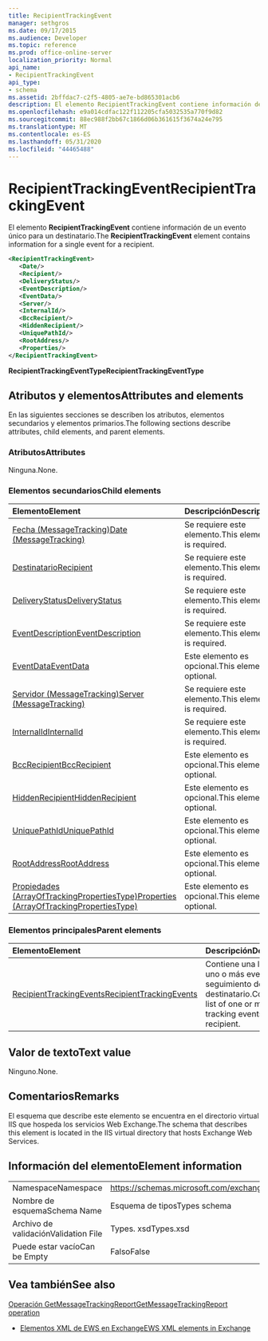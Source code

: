 ```yaml
---
title: RecipientTrackingEvent
manager: sethgros
ms.date: 09/17/2015
ms.audience: Developer
ms.topic: reference
ms.prod: office-online-server
localization_priority: Normal
api_name:
- RecipientTrackingEvent
api_type:
- schema
ms.assetid: 2bffdac7-c2f5-4805-ae7e-bd865301acb6
description: El elemento RecipientTrackingEvent contiene información de un evento único para un destinatario.
ms.openlocfilehash: e9a014cdfac122f112205cfa5032535a770f9d82
ms.sourcegitcommit: 88ec988f2bb67c1866d06b361615f3674a24e795
ms.translationtype: MT
ms.contentlocale: es-ES
ms.lasthandoff: 05/31/2020
ms.locfileid: "44465488"
---
```

# <a name="recipienttrackingevent"></a><span data-ttu-id="9ac5e-103">RecipientTrackingEvent</span><span class="sxs-lookup"><span data-stu-id="9ac5e-103">RecipientTrackingEvent</span></span>

<span data-ttu-id="9ac5e-104">El elemento **RecipientTrackingEvent** contiene información de un evento único para un destinatario.</span><span class="sxs-lookup"><span data-stu-id="9ac5e-104">The **RecipientTrackingEvent** element contains information for a single event for a recipient.</span></span> 
  
```XML
<RecipientTrackingEvent>
   <Date/>
   <Recipient/>
   <DeliveryStatus/>
   <EventDescription/>
   <EventData/>
   <Server/>
   <InternalId/>
   <BccRecipient/>
   <HiddenRecipient/>
   <UniquePathId/>
   <RootAddress/>
   <Properties/>
</RecipientTrackingEvent>
```

 <span data-ttu-id="9ac5e-105">**RecipientTrackingEventType**</span><span class="sxs-lookup"><span data-stu-id="9ac5e-105">**RecipientTrackingEventType**</span></span>
## <a name="attributes-and-elements"></a><span data-ttu-id="9ac5e-106">Atributos y elementos</span><span class="sxs-lookup"><span data-stu-id="9ac5e-106">Attributes and elements</span></span>

<span data-ttu-id="9ac5e-107">En las siguientes secciones se describen los atributos, elementos secundarios y elementos primarios.</span><span class="sxs-lookup"><span data-stu-id="9ac5e-107">The following sections describe attributes, child elements, and parent elements.</span></span>
  
### <a name="attributes"></a><span data-ttu-id="9ac5e-108">Atributos</span><span class="sxs-lookup"><span data-stu-id="9ac5e-108">Attributes</span></span>

<span data-ttu-id="9ac5e-109">Ninguna.</span><span class="sxs-lookup"><span data-stu-id="9ac5e-109">None.</span></span>
  
### <a name="child-elements"></a><span data-ttu-id="9ac5e-110">Elementos secundarios</span><span class="sxs-lookup"><span data-stu-id="9ac5e-110">Child elements</span></span>

|<span data-ttu-id="9ac5e-111">**Elemento**</span><span class="sxs-lookup"><span data-stu-id="9ac5e-111">**Element**</span></span>|<span data-ttu-id="9ac5e-112">**Descripción**</span><span class="sxs-lookup"><span data-stu-id="9ac5e-112">**Description**</span></span>|
|:-----|:-----|
|[<span data-ttu-id="9ac5e-113">Fecha (MessageTracking)</span><span class="sxs-lookup"><span data-stu-id="9ac5e-113">Date (MessageTracking)</span></span>](date-messagetracking.md) <br/> |<span data-ttu-id="9ac5e-114">Se requiere este elemento.</span><span class="sxs-lookup"><span data-stu-id="9ac5e-114">This element is required.</span></span>  <br/> |
|[<span data-ttu-id="9ac5e-115">Destinatario</span><span class="sxs-lookup"><span data-stu-id="9ac5e-115">Recipient</span></span>](recipient.md) <br/> |<span data-ttu-id="9ac5e-116">Se requiere este elemento.</span><span class="sxs-lookup"><span data-stu-id="9ac5e-116">This element is required.</span></span>  <br/> |
|[<span data-ttu-id="9ac5e-117">DeliveryStatus</span><span class="sxs-lookup"><span data-stu-id="9ac5e-117">DeliveryStatus</span></span>](deliverystatus.md) <br/> |<span data-ttu-id="9ac5e-118">Se requiere este elemento.</span><span class="sxs-lookup"><span data-stu-id="9ac5e-118">This element is required.</span></span>  <br/> |
|[<span data-ttu-id="9ac5e-119">EventDescription</span><span class="sxs-lookup"><span data-stu-id="9ac5e-119">EventDescription</span></span>](eventdescription.md) <br/> |<span data-ttu-id="9ac5e-120">Se requiere este elemento.</span><span class="sxs-lookup"><span data-stu-id="9ac5e-120">This element is required.</span></span>  <br/> |
|[<span data-ttu-id="9ac5e-121">EventData</span><span class="sxs-lookup"><span data-stu-id="9ac5e-121">EventData</span></span>](eventdata.md) <br/> |<span data-ttu-id="9ac5e-122">Este elemento es opcional.</span><span class="sxs-lookup"><span data-stu-id="9ac5e-122">This element is optional.</span></span>  <br/> |
|[<span data-ttu-id="9ac5e-123">Servidor (MessageTracking)</span><span class="sxs-lookup"><span data-stu-id="9ac5e-123">Server (MessageTracking)</span></span>](server-messagetracking.md) <br/> |<span data-ttu-id="9ac5e-124">Se requiere este elemento.</span><span class="sxs-lookup"><span data-stu-id="9ac5e-124">This element is required.</span></span>  <br/> |
|[<span data-ttu-id="9ac5e-125">InternalId</span><span class="sxs-lookup"><span data-stu-id="9ac5e-125">InternalId</span></span>](internalid.md) <br/> |<span data-ttu-id="9ac5e-126">Se requiere este elemento.</span><span class="sxs-lookup"><span data-stu-id="9ac5e-126">This element is required.</span></span>  <br/> |
|[<span data-ttu-id="9ac5e-127">BccRecipient</span><span class="sxs-lookup"><span data-stu-id="9ac5e-127">BccRecipient</span></span>](bccrecipient.md) <br/> |<span data-ttu-id="9ac5e-128">Este elemento es opcional.</span><span class="sxs-lookup"><span data-stu-id="9ac5e-128">This element is optional.</span></span>  <br/> |
|[<span data-ttu-id="9ac5e-129">HiddenRecipient</span><span class="sxs-lookup"><span data-stu-id="9ac5e-129">HiddenRecipient</span></span>](hiddenrecipient.md) <br/> |<span data-ttu-id="9ac5e-130">Este elemento es opcional.</span><span class="sxs-lookup"><span data-stu-id="9ac5e-130">This element is optional.</span></span>  <br/> |
|[<span data-ttu-id="9ac5e-131">UniquePathId</span><span class="sxs-lookup"><span data-stu-id="9ac5e-131">UniquePathId</span></span>](uniquepathid.md) <br/> |<span data-ttu-id="9ac5e-132">Este elemento es opcional.</span><span class="sxs-lookup"><span data-stu-id="9ac5e-132">This element is optional.</span></span>  <br/> |
|[<span data-ttu-id="9ac5e-133">RootAddress</span><span class="sxs-lookup"><span data-stu-id="9ac5e-133">RootAddress</span></span>](rootaddress.md) <br/> |<span data-ttu-id="9ac5e-134">Este elemento es opcional.</span><span class="sxs-lookup"><span data-stu-id="9ac5e-134">This element is optional.</span></span>  <br/> |
|[<span data-ttu-id="9ac5e-135">Propiedades (ArrayOfTrackingPropertiesType)</span><span class="sxs-lookup"><span data-stu-id="9ac5e-135">Properties (ArrayOfTrackingPropertiesType)</span></span>](properties-arrayoftrackingpropertiestype.md) <br/> |<span data-ttu-id="9ac5e-136">Este elemento es opcional.</span><span class="sxs-lookup"><span data-stu-id="9ac5e-136">This element is optional.</span></span>  <br/> |
   
### <a name="parent-elements"></a><span data-ttu-id="9ac5e-137">Elementos principales</span><span class="sxs-lookup"><span data-stu-id="9ac5e-137">Parent elements</span></span>

|<span data-ttu-id="9ac5e-138">**Elemento**</span><span class="sxs-lookup"><span data-stu-id="9ac5e-138">**Element**</span></span>|<span data-ttu-id="9ac5e-139">**Descripción**</span><span class="sxs-lookup"><span data-stu-id="9ac5e-139">**Description**</span></span>|
|:-----|:-----|
|[<span data-ttu-id="9ac5e-140">RecipientTrackingEvents</span><span class="sxs-lookup"><span data-stu-id="9ac5e-140">RecipientTrackingEvents</span></span>](recipienttrackingevents.md) <br/> |<span data-ttu-id="9ac5e-141">Contiene una lista de uno o más eventos de seguimiento de un destinatario.</span><span class="sxs-lookup"><span data-stu-id="9ac5e-141">Contains a list of one or more tracking events for a recipient.</span></span>  <br/> |
   
## <a name="text-value"></a><span data-ttu-id="9ac5e-142">Valor de texto</span><span class="sxs-lookup"><span data-stu-id="9ac5e-142">Text value</span></span>

<span data-ttu-id="9ac5e-143">Ninguno.</span><span class="sxs-lookup"><span data-stu-id="9ac5e-143">None.</span></span>
  
## <a name="remarks"></a><span data-ttu-id="9ac5e-144">Comentarios</span><span class="sxs-lookup"><span data-stu-id="9ac5e-144">Remarks</span></span>

<span data-ttu-id="9ac5e-145">El esquema que describe este elemento se encuentra en el directorio virtual IIS que hospeda los servicios Web Exchange.</span><span class="sxs-lookup"><span data-stu-id="9ac5e-145">The schema that describes this element is located in the IIS virtual directory that hosts Exchange Web Services.</span></span>
  
## <a name="element-information"></a><span data-ttu-id="9ac5e-146">Información del elemento</span><span class="sxs-lookup"><span data-stu-id="9ac5e-146">Element information</span></span>

|||
|:-----|:-----|
|<span data-ttu-id="9ac5e-147">Namespace</span><span class="sxs-lookup"><span data-stu-id="9ac5e-147">Namespace</span></span>  <br/> |https://schemas.microsoft.com/exchange/services/2006/types  <br/> |
|<span data-ttu-id="9ac5e-148">Nombre de esquema</span><span class="sxs-lookup"><span data-stu-id="9ac5e-148">Schema Name</span></span>  <br/> |<span data-ttu-id="9ac5e-149">Esquema de tipos</span><span class="sxs-lookup"><span data-stu-id="9ac5e-149">Types schema</span></span>  <br/> |
|<span data-ttu-id="9ac5e-150">Archivo de validación</span><span class="sxs-lookup"><span data-stu-id="9ac5e-150">Validation File</span></span>  <br/> |<span data-ttu-id="9ac5e-151">Types. xsd</span><span class="sxs-lookup"><span data-stu-id="9ac5e-151">Types.xsd</span></span>  <br/> |
|<span data-ttu-id="9ac5e-152">Puede estar vacío</span><span class="sxs-lookup"><span data-stu-id="9ac5e-152">Can be Empty</span></span>  <br/> |<span data-ttu-id="9ac5e-153">Falso</span><span class="sxs-lookup"><span data-stu-id="9ac5e-153">False</span></span>  <br/> |
   
## <a name="see-also"></a><span data-ttu-id="9ac5e-154">Vea también</span><span class="sxs-lookup"><span data-stu-id="9ac5e-154">See also</span></span>



[<span data-ttu-id="9ac5e-155">Operación GetMessageTrackingReport</span><span class="sxs-lookup"><span data-stu-id="9ac5e-155">GetMessageTrackingReport operation</span></span>](getmessagetrackingreport-operation.md)


- [<span data-ttu-id="9ac5e-156">Elementos XML de EWS en Exchange</span><span class="sxs-lookup"><span data-stu-id="9ac5e-156">EWS XML elements in Exchange</span></span>](ews-xml-elements-in-exchange.md)

